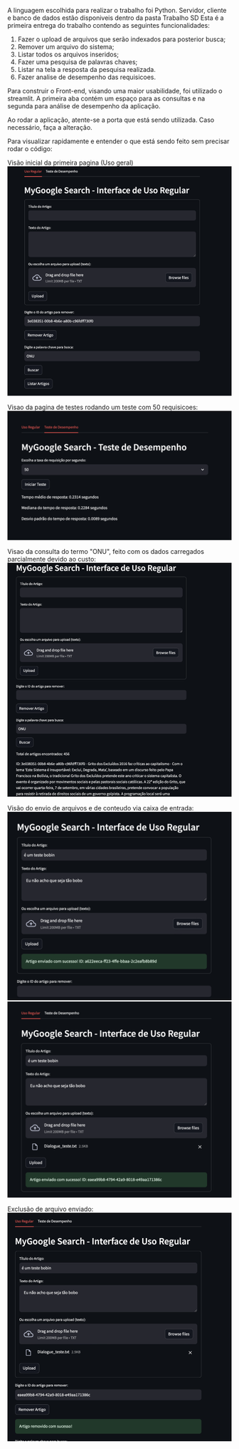 A linguagem escolhida para realizar o trabalho foi Python.
Servidor, cliente e banco de dados estão disponiveis dentro da pasta Trabalho SD
Esta é a primeira entrega do trabalho contendo as seguintes funcionalidades: 

1. Fazer o upload de arquivos que serão indexados para posterior busca;
2. Remover um arquivo do sistema;
3. Listar todos os arquivos inseridos;
4. Fazer uma pesquisa de palavras chaves;
5. Listar na tela a resposta da pesquisa realizada.
6. Fazer analise de desempenho das requisicoes. 


Para construir o Front-end, visando uma maior usabilidade, foi utilizado o streamlit. A primeira aba contém um espaço para as consultas e na segunda para análise de desempenho
da aplicação.

Ao rodar a aplicação, atente-se a porta que está sendo utilizada. Caso necessário, faça a alteração.


Para visualizar rapidamente e entender o que está sendo feito sem precisar rodar o código: 

Visão inicial da primeira pagina (Uso geral)
<img src="/Visao1.png">

Visao da pagina de testes rodando um teste com 50 requisicoes: 
<img src="/teste_estatis.png">

Visao da consulta do termo "ONU", feito com os dados carregados parcialmente devido ao custo:
<img src="/busca.png">

Visão do envio de arquivos e de conteudo via caixa de entrada:
<img src="/envio_texto.png"> <img src="/envio_arquivo.png">

Exclusão de arquivo enviado: 
<img src="/exclusao_arquivo.png">


